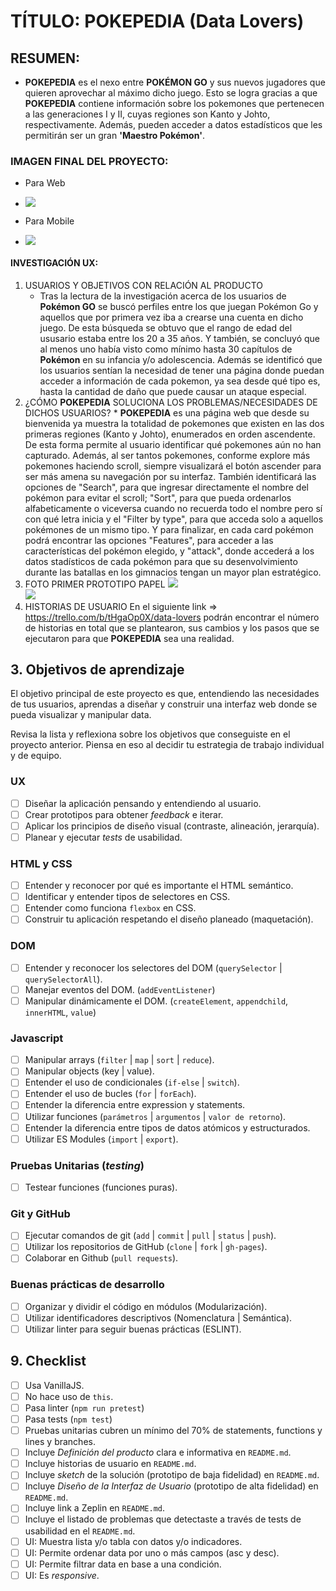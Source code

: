 # TÍTULO: POKEPEDIA (Data Lovers)

##  RESUMEN:
* **POKEPEDIA** es el nexo entre **POKÉMON GO** y sus nuevos jugadores que quieren aprovechar al máximo dicho juego. Esto se logra gracias a que **POKEPEDIA** contiene información sobre los pokemones que pertenecen a las generaciones I y II, cuyas regiones son Kanto y Johto, respectivamente. Además, pueden acceder a datos estadísticos que les permitirán ser un gran **'Maestro Pokémon'**.

### IMAGEN FINAL DEL PROYECTO:

* Para Web 
* ![](./1final-web.PNG)

* Para Mobile
* ![](./2final-mobile.PNG)

#### INVESTIGACIÓN UX:
 1. USUARIOS Y OBJETIVOS CON RELACIÓN AL PRODUCTO
    * Tras la lectura de la investigación acerca de los usuarios de **Pokémon GO** se buscó perfiles entre los que juegan Pokémon Go y aquellos que por primera vez iba a crearse una cuenta en dicho juego. De esta búsqueda se obtuvo que el rango de edad del ususario estaba entre los 20 a 35 años. Y también, se concluyó que al menos uno había visto como mínimo hasta 30 capítulos de **Pokémon** en su infancia y/o adolescencia. Además se identificó que los usuarios sentían la necesidad de tener una página donde puedan acceder a información de cada pokemon, ya sea desde qué tipo es, hasta la cantidad de daño que puede causar un ataque especial.
  2. ¿CÓMO **POKEPEDIA** SOLUCIONA LOS PROBLEMAS/NECESIDADES DE DICHOS USUARIOS?
    * **POKEPEDIA** es una página web que desde su bienvenida ya muestra la totalidad de pokemones que existen en las dos primeras regiones (Kanto y Johto), enumerados en orden ascendente. De esta forma permite al usuario identificar qué pokemones aún no han capturado. Además, al ser tantos pokemones, conforme explore más pokemones haciendo scroll, siempre visualizará el botón ascender para ser más amena su navegación por su interfaz. También identificará las opciones de "Search", para que ingresar directamente el nombre del pokémon para evitar el scroll; "Sort", para que pueda ordenarlos alfabeticamente o viceversa cuando no recuerda todo el nombre pero sí con qué letra inicia y el "Filter by type", para que acceda solo a aquellos pokémones de un mismo tipo. Y para finalizar, en cada card pokémon podrá encontrar las opciones "Features", para acceder a las características del pokémon elegido, y "attack", donde accederá a los datos stadísticos de cada pokémon para que su desenvolvimiento durante las batallas en los gimnacios tengan un mayor plan estratégico.
  3. FOTO PRIMER PROTOTIPO PAPEL 
    ![](./baja-fidelidad-web.png)    
    ![](./baja-fidelidad-mobile.png)    
  4. HISTORIAS DE USUARIO 
  En el siguiente link => https://trello.com/b/tHgaOp0X/data-lovers podrán encontrar el número de historias en total que se plantearon, sus cambios y los pasos que se ejecutaron para que **POKEPEDIA** sea una realidad.
## 3. Objetivos de aprendizaje

El objetivo principal de este proyecto es que, entendiendo las necesidades de
tus usuarios, aprendas a diseñar y construir una interfaz web donde se pueda
visualizar y manipular data.

Revisa la lista y reflexiona sobre los objetivos que conseguiste en el
proyecto anterior. Piensa en eso al decidir tu estrategia de trabajo individual
y de equipo.

### UX

- [ ] Diseñar la aplicación pensando y entendiendo al usuario.
- [ ] Crear prototipos para obtener _feedback_ e iterar.
- [ ] Aplicar los principios de diseño visual (contraste, alineación, jerarquía).
- [ ] Planear y ejecutar _tests_ de usabilidad.

### HTML y CSS

- [ ] Entender y reconocer por qué es importante el HTML semántico.
- [ ] Identificar y entender tipos de selectores en CSS.
- [ ] Entender como funciona `flexbox` en CSS.
- [ ] Construir tu aplicación respetando el diseño planeado (maquetación).

### DOM

- [ ] Entender y reconocer los selectores del DOM (`querySelector` | `querySelectorAll`).
- [ ] Manejar eventos del DOM. (`addEventListener`)
- [ ] Manipular dinámicamente el DOM. (`createElement`, `appendchild`, `innerHTML`, `value`)

### Javascript

- [ ] Manipular arrays (`filter` | `map` | `sort` | `reduce`).
- [ ] Manipular objects (key | value).
- [ ] Entender el uso de condicionales (`if-else` | `switch`).
- [ ] Entender el uso de bucles (`for` | `forEach`).
- [ ] Entender la diferencia entre expression y statements.
- [ ] Utilizar funciones (`parámetros` | `argumentos` | `valor de retorno`).
- [ ] Entender la diferencia entre tipos de datos atómicos y estructurados.
- [ ] Utilizar ES Modules (`import` | `export`).

### Pruebas Unitarias (_testing_)
- [ ] Testear funciones (funciones puras).

### Git y GitHub
- [ ] Ejecutar comandos de git (`add` | `commit` | `pull` | `status` | `push`).
- [ ] Utilizar los repositorios de GitHub (`clone` | `fork` | `gh-pages`).
- [ ] Colaborar en Github (`pull requests`).

### Buenas prácticas de desarrollo
- [ ] Organizar y dividir el código en módulos (Modularización).
- [ ] Utilizar identificadores descriptivos (Nomenclatura | Semántica).
- [ ] Utilizar linter para seguir buenas prácticas (ESLINT).

## 9. Checklist

* [ ] Usa VanillaJS.
* [ ] No hace uso de `this`.
* [ ] Pasa linter (`npm run pretest`)
* [ ] Pasa tests (`npm test`)
* [ ] Pruebas unitarias cubren un mínimo del 70% de statements, functions y
  lines y branches.
* [ ] Incluye _Definición del producto_ clara e informativa en `README.md`.
* [ ] Incluye historias de usuario en `README.md`.
* [ ] Incluye _sketch_ de la solución (prototipo de baja fidelidad) en
  `README.md`.
* [ ] Incluye _Diseño de la Interfaz de Usuario_ (prototipo de alta fidelidad)
  en `README.md`.
* [ ] Incluye link a Zeplin en `README.md`.
* [ ] Incluye el listado de problemas que detectaste a través de tests de
  usabilidad en el `README.md`.
* [ ] UI: Muestra lista y/o tabla con datos y/o indicadores.
* [ ] UI: Permite ordenar data por uno o más campos (asc y desc).
* [ ] UI: Permite filtrar data en base a una condición.
* [ ] UI: Es _responsive_.
